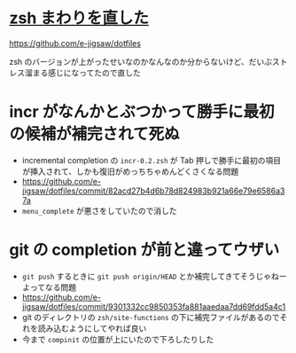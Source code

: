 # [zsh まわりを直した](/2014/12/17/fixed-zsh-5-0-7.html)

https://github.com/e-jigsaw/dotfiles

zsh のバージョンが上がったせいなのかなんなのか分からないけど、だいぶストレス溜まる感じになってたので直した

# incr がなんかとぶつかって勝手に最初の候補が補完されて死ぬ

* incremental completion の `incr-0.2.zsh` が Tab 押しで勝手に最初の項目が挿入されて、しかも復旧がめっちちゃめんどくさくなる問題
* https://github.com/e-jigsaw/dotfiles/commit/82acd27b4d6b78d824983b921a66e79e6586a37a
* `menu_complete` が悪さをしていたので消した

# git の completion が前と違ってウザい

* `git push` するときに `git push origin/HEAD` とか補完してきてそうじゃねーよってなる問題
* https://github.com/e-jigsaw/dotfiles/commit/9301332cc9850353fa881aaedaa7dd69fdd5a4c1
* git のディレクトリの `zsh/site-functions` の下に補完ファイルがあるのでそれを読み込むようにしてやれば良い
* 今まで `compinit` の位置が上にいたので下ろしたりした
